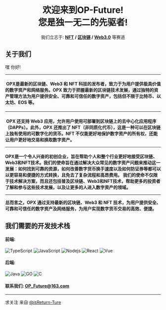 <h1 align="center">欢迎来到OP-Future! <br>
您是独一无二的先驱者!</h1>

<p align="center"> 我们立志于: <b><a href="https://www.brennanbrown.ca">NFT</a> / <a href="https://www.brennanbrown.ca/resume.pdf">区块链</a> / <a href="https://www.brennanbrown.ca/project">Web3.0</a></b> 等赛道 </p>

## 关于我们

嘿 你好!

<hr>
<h4>&nbsp;<a class="lh">OPX</a>是最新的区块链、Web3 和 NFT 科技的发布者，致力于为用户提供极具价值的数字资产和网络服务。<a class="lh">OPX</a> 致力于把握最新的区块链技术发展，通过独特的资产管理方法为用户提供安全、可靠和可信任的数字资产，包括但不限于比特币、以太坊、EOS 等。
<h4>
<hr>
<h4>
&nbsp;<a class="lh">OPX</a> 还支持 Web3 应用，允许用户使用可部署到区块链上的去中心化应用程序（DAPPs）。此外，<a class="lh">OPX</a> 还推出了 NFT（非同质化代币），这是一种可以在区块链上独有使用的可数字化的货币。NFT 不仅能更好地保护数字资产的所有权，还能让用户更好地交易和换取数字资产。
<br>
<hr>
<h4>
<a class="lh">OPX</a>是一个令人兴奋的初创企业，旨在帮助个人和整个行业更好地接受区块链、Web3和NFT技术。我们的使命旨在通过解决大众常见的数字资产问题来推动这一发展：如何找到可靠的资源，如何改善数字货币换手速度以及如何防证券等都可以以更容易和便捷的方式转换，且免去了复杂流程和高昂费用。 我们的使命不仅限于技术解决方案，而且还包括普及区块链、Web3和NFT技术，帮助更多的投资者了解和参与这些技术发展，以及让更多的人进入数字资产的领域。

<hr>

总而言之，<a class="lh">OPX</a> 通过支持最新的区块链、Web3 和 NFT 技术，为用户提供安全、可靠和可信任的数字资产及网络服务，为用户实现数字货币交易的高效、便捷。

</h4>

<!-- More info on badges below: https://github.com/badges/shields/blob/master/doc/logos.md -->

## 我们需要的开发技术栈

#### 前端:

![TypeScript](https://img.shields.io/badge/typescript-%E5%89%8D%E7%AB%AF-blue)
![JavaScript](https://img.shields.io/badge/javascript-%E5%89%8D%E7%AB%AF-yellow)
![Nodejs](https://img.shields.io/badge/-Nodejs-black?style=flat-square&logo=Node.js&logoColor=00d632)
![React](https://img.shields.io/badge/-React-%23282C34?style=flat-square&logo=react)
![Vue](https://img.shields.io/badge/-Vue-black?style=flat-square&logo=Vue.js&logoColor=00d632)

#### 后端:

![Java](https://img.shields.io/badge/Java-%E5%90%8E%E7%AB%AF-red)
![GO](https://img.shields.io/badge/Go-%E5%90%8E%E7%AB%AF-red)
![C](https://img.shields.io/badge/C-%E5%90%8E%E7%AB%AF-red)

#### 联系我们: OP_Future@163.com

<hr/>

求关注 来自 [@isReturn-Ture](https://github.com/isreturn-ture)
